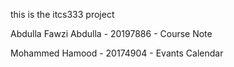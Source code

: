 this is the itcs333 project

Abdulla Fawzi Abdulla - 20197886 - Course Note 





Mohammed Hamood - 20174904 - Evants Calendar
